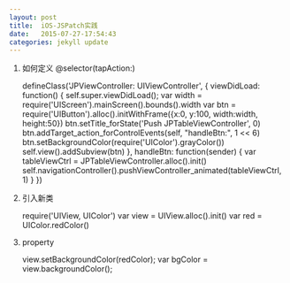 ```yaml
---
layout: post
title:  iOS-JSPatch实践
date:   2015-07-27-17:54:43
categories: jekyll update
---
```


1. 如何定义 @selector(tapAction:)

	defineClass('JPViewController: UIViewController', {
	  viewDidLoad: function() {
	    self.super.viewDidLoad();
	    var width = require('UIScreen').mainScreen().bounds().width
	    var btn = require('UIButton').alloc().initWithFrame({x:0, y:100, width:width, height:50})
	    btn.setTitle_forState('Push JPTableViewController', 0)
	    btn.addTarget_action_forControlEvents(self, "handleBtn:", 1 << 6)
	    btn.setBackgroundColor(require('UIColor').grayColor())
	    self.view().addSubview(btn)
	  },
	  handleBtn: function(sender) {
	    var tableViewCtrl = JPTableViewController.alloc().init() 
	    self.navigationController().pushViewController_animated(tableViewCtrl, 1)
	  }
	})

2. 引入新类
	
	require('UIView, UIColor')
	var view = UIView.alloc().init()
	var red = UIColor.redColor()

3. property

	view.setBackgroundColor(redColor);
	var bgColor = view.backgroundColor();


[jekyll]:      http://jekyllrb.com
[jekyll-gh]:   https://github.com/jekyll/jekyll
[jekyll-help]: https://github.com/jekyll/jekyll-help
